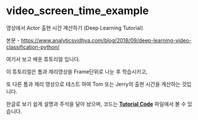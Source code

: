 # video_screen_time_example
영상에서 Actor 출현 시간 계산하기 (Deep Learning Tutorial)
 
본문 - https://www.analyticsvidhya.com/blog/2018/09/deep-learning-video-classification-python/

여기서 보고 배운 튜토리얼 입니다. 


이 튜토리얼은 톰과 제리영상을 Frame단위로 나눈 후 학습시키고, 

또 다른 톰과 제리 영상으로 테스트 하여 Tom 또는 Jerry의 출현 시간을 계산하는 것입니다.


한글로 보기 쉽게 설명과 주석을 달아 놨으며, 코드는 [**Tutorial Code**](https://github.com/chasimyeong/video_screen_time_example/blob/master/Calculate%20the%20screen%20time%20of%20actors%20in%20any%20video.ipynb) 파일에서 볼 수 있습니다.
